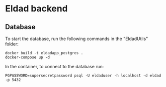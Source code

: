 # Eldad backend

## Database

To start the database, run the following commands in the "EldadUtils" folder:
```
docker build -t eldadapp_postgres .
docker-compose up -d
```
In the container, to connect to the database run:
```
PGPASSWORD=supersecretpassword psql -U eldaduser -h localhost -d eldad -p 5432
```


